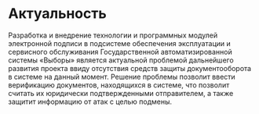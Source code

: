 # Актуальность
Разработка и внедрение технологии и программных модулей электронной подписи
в подсистеме обеспечения эксплуатации и сервисного обслуживания Государственной автоматизированной системы 
«Выборы» является актуальной проблемой дальнейшего развития проекта ввиду отсутствия средств защиты документооборота в системе на данный момент. 
Решение проблемы позволит ввести верификацию документов, находящихся в системе, что позволит считать их юридически подтвержденными отправителем, а также защитит информацию от атак с целью подмены.
